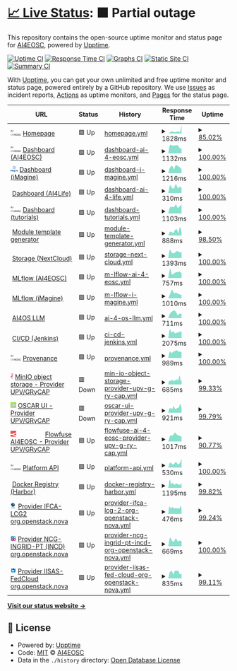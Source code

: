 # [📈 Live Status](https://AI4EOSC.github.io/status): <!--live status--> **🟧 Partial outage**

This repository contains the open-source uptime monitor and status page for [AI4EOSC](http://ai4eosc.eu), powered by [Upptime](https://github.com/upptime/upptime).

[![Uptime CI](https://github.com/AI4EOSC/status/workflows/Uptime%20CI/badge.svg)](https://github.com/AI4EOSC/status/actions?query=workflow%3A%22Uptime+CI%22)
[![Response Time CI](https://github.com/AI4EOSC/status/workflows/Response%20Time%20CI/badge.svg)](https://github.com/AI4EOSC/status/actions?query=workflow%3A%22Response+Time+CI%22)
[![Graphs CI](https://github.com/AI4EOSC/status/workflows/Graphs%20CI/badge.svg)](https://github.com/AI4EOSC/status/actions?query=workflow%3A%22Graphs+CI%22)
[![Static Site CI](https://github.com/AI4EOSC/status/workflows/Static%20Site%20CI/badge.svg)](https://github.com/AI4EOSC/status/actions?query=workflow%3A%22Static+Site+CI%22)
[![Summary CI](https://github.com/AI4EOSC/status/workflows/Summary%20CI/badge.svg)](https://github.com/AI4EOSC/status/actions?query=workflow%3A%22Summary+CI%22)

With [Upptime](https://upptime.js.org), you can get your own unlimited and free uptime monitor and status page, powered entirely by a GitHub repository. We use [Issues](https://github.com/AI4EOSC/status/issues) as incident reports, [Actions](https://github.com/AI4EOSC/status/actions) as uptime monitors, and [Pages](https://AI4EOSC.github.io/status) for the status page.

<!--start: status pages-->
<!-- This summary is generated by Upptime (https://github.com/upptime/upptime) -->
<!-- Do not edit this manually, your changes will be overwritten -->
<!-- prettier-ignore -->
| URL | Status | History | Response Time | Uptime |
| --- | ------ | ------- | ------------- | ------ |
| <img alt="" src="https://raw.githubusercontent.com/ai4eosc/status/master/static/logo.png" height="13"> [Homepage](https://ai4eosc.eu) | 🟩 Up | [homepage.yml](https://github.com/AI4EOSC/status/commits/HEAD/history/homepage.yml) | <details><summary><img alt="Response time graph" src="./graphs/homepage/response-time-week.png" height="20"> 1828ms</summary><br><a href="https://status.ai4eosc.eu/history/homepage"><img alt="Response time 1207" src="https://img.shields.io/endpoint?url=https%3A%2F%2Fraw.githubusercontent.com%2FAI4EOSC%2Fstatus%2FHEAD%2Fapi%2Fhomepage%2Fresponse-time.json"></a><br><a href="https://status.ai4eosc.eu/history/homepage"><img alt="24-hour response time 6682" src="https://img.shields.io/endpoint?url=https%3A%2F%2Fraw.githubusercontent.com%2FAI4EOSC%2Fstatus%2FHEAD%2Fapi%2Fhomepage%2Fresponse-time-day.json"></a><br><a href="https://status.ai4eosc.eu/history/homepage"><img alt="7-day response time 1828" src="https://img.shields.io/endpoint?url=https%3A%2F%2Fraw.githubusercontent.com%2FAI4EOSC%2Fstatus%2FHEAD%2Fapi%2Fhomepage%2Fresponse-time-week.json"></a><br><a href="https://status.ai4eosc.eu/history/homepage"><img alt="30-day response time 1323" src="https://img.shields.io/endpoint?url=https%3A%2F%2Fraw.githubusercontent.com%2FAI4EOSC%2Fstatus%2FHEAD%2Fapi%2Fhomepage%2Fresponse-time-month.json"></a><br><a href="https://status.ai4eosc.eu/history/homepage"><img alt="1-year response time 1207" src="https://img.shields.io/endpoint?url=https%3A%2F%2Fraw.githubusercontent.com%2FAI4EOSC%2Fstatus%2FHEAD%2Fapi%2Fhomepage%2Fresponse-time-year.json"></a></details> | <details><summary><a href="https://status.ai4eosc.eu/history/homepage">85.02%</a></summary><a href="https://status.ai4eosc.eu/history/homepage"><img alt="All-time uptime 96.36%" src="https://img.shields.io/endpoint?url=https%3A%2F%2Fraw.githubusercontent.com%2FAI4EOSC%2Fstatus%2FHEAD%2Fapi%2Fhomepage%2Fuptime.json"></a><br><a href="https://status.ai4eosc.eu/history/homepage"><img alt="24-hour uptime 100.00%" src="https://img.shields.io/endpoint?url=https%3A%2F%2Fraw.githubusercontent.com%2FAI4EOSC%2Fstatus%2FHEAD%2Fapi%2Fhomepage%2Fuptime-day.json"></a><br><a href="https://status.ai4eosc.eu/history/homepage"><img alt="7-day uptime 85.02%" src="https://img.shields.io/endpoint?url=https%3A%2F%2Fraw.githubusercontent.com%2FAI4EOSC%2Fstatus%2FHEAD%2Fapi%2Fhomepage%2Fuptime-week.json"></a><br><a href="https://status.ai4eosc.eu/history/homepage"><img alt="30-day uptime 89.59%" src="https://img.shields.io/endpoint?url=https%3A%2F%2Fraw.githubusercontent.com%2FAI4EOSC%2Fstatus%2FHEAD%2Fapi%2Fhomepage%2Fuptime-month.json"></a><br><a href="https://status.ai4eosc.eu/history/homepage"><img alt="1-year uptime 96.36%" src="https://img.shields.io/endpoint?url=https%3A%2F%2Fraw.githubusercontent.com%2FAI4EOSC%2Fstatus%2FHEAD%2Fapi%2Fhomepage%2Fuptime-year.json"></a></details>
| <img alt="" src="https://raw.githubusercontent.com/ai4eosc/status/master/static/logo.png" height="13"> [Dashboard (AI4EOSC)](https://dashboard.cloud.ai4eosc.eu) | 🟩 Up | [dashboard-ai-4-eosc.yml](https://github.com/AI4EOSC/status/commits/HEAD/history/dashboard-ai-4-eosc.yml) | <details><summary><img alt="Response time graph" src="./graphs/dashboard-ai-4-eosc/response-time-week.png" height="20"> 1132ms</summary><br><a href="https://status.ai4eosc.eu/history/dashboard-ai-4-eosc"><img alt="Response time 1043" src="https://img.shields.io/endpoint?url=https%3A%2F%2Fraw.githubusercontent.com%2FAI4EOSC%2Fstatus%2FHEAD%2Fapi%2Fdashboard-ai-4-eosc%2Fresponse-time.json"></a><br><a href="https://status.ai4eosc.eu/history/dashboard-ai-4-eosc"><img alt="24-hour response time 787" src="https://img.shields.io/endpoint?url=https%3A%2F%2Fraw.githubusercontent.com%2FAI4EOSC%2Fstatus%2FHEAD%2Fapi%2Fdashboard-ai-4-eosc%2Fresponse-time-day.json"></a><br><a href="https://status.ai4eosc.eu/history/dashboard-ai-4-eosc"><img alt="7-day response time 1132" src="https://img.shields.io/endpoint?url=https%3A%2F%2Fraw.githubusercontent.com%2FAI4EOSC%2Fstatus%2FHEAD%2Fapi%2Fdashboard-ai-4-eosc%2Fresponse-time-week.json"></a><br><a href="https://status.ai4eosc.eu/history/dashboard-ai-4-eosc"><img alt="30-day response time 1190" src="https://img.shields.io/endpoint?url=https%3A%2F%2Fraw.githubusercontent.com%2FAI4EOSC%2Fstatus%2FHEAD%2Fapi%2Fdashboard-ai-4-eosc%2Fresponse-time-month.json"></a><br><a href="https://status.ai4eosc.eu/history/dashboard-ai-4-eosc"><img alt="1-year response time 1043" src="https://img.shields.io/endpoint?url=https%3A%2F%2Fraw.githubusercontent.com%2FAI4EOSC%2Fstatus%2FHEAD%2Fapi%2Fdashboard-ai-4-eosc%2Fresponse-time-year.json"></a></details> | <details><summary><a href="https://status.ai4eosc.eu/history/dashboard-ai-4-eosc">100.00%</a></summary><a href="https://status.ai4eosc.eu/history/dashboard-ai-4-eosc"><img alt="All-time uptime 97.02%" src="https://img.shields.io/endpoint?url=https%3A%2F%2Fraw.githubusercontent.com%2FAI4EOSC%2Fstatus%2FHEAD%2Fapi%2Fdashboard-ai-4-eosc%2Fuptime.json"></a><br><a href="https://status.ai4eosc.eu/history/dashboard-ai-4-eosc"><img alt="24-hour uptime 100.00%" src="https://img.shields.io/endpoint?url=https%3A%2F%2Fraw.githubusercontent.com%2FAI4EOSC%2Fstatus%2FHEAD%2Fapi%2Fdashboard-ai-4-eosc%2Fuptime-day.json"></a><br><a href="https://status.ai4eosc.eu/history/dashboard-ai-4-eosc"><img alt="7-day uptime 100.00%" src="https://img.shields.io/endpoint?url=https%3A%2F%2Fraw.githubusercontent.com%2FAI4EOSC%2Fstatus%2FHEAD%2Fapi%2Fdashboard-ai-4-eosc%2Fuptime-week.json"></a><br><a href="https://status.ai4eosc.eu/history/dashboard-ai-4-eosc"><img alt="30-day uptime 99.15%" src="https://img.shields.io/endpoint?url=https%3A%2F%2Fraw.githubusercontent.com%2FAI4EOSC%2Fstatus%2FHEAD%2Fapi%2Fdashboard-ai-4-eosc%2Fuptime-month.json"></a><br><a href="https://status.ai4eosc.eu/history/dashboard-ai-4-eosc"><img alt="1-year uptime 97.02%" src="https://img.shields.io/endpoint?url=https%3A%2F%2Fraw.githubusercontent.com%2FAI4EOSC%2Fstatus%2FHEAD%2Fapi%2Fdashboard-ai-4-eosc%2Fuptime-year.json"></a></details>
| <img alt="" src="https://raw.githubusercontent.com/ai4eosc/status/master/static/logo-imagine.png" height="13"> [Dashboard (iMagine)](https://dashboard.cloud.imagine-ai.eu) | 🟩 Up | [dashboard-i-magine.yml](https://github.com/AI4EOSC/status/commits/HEAD/history/dashboard-i-magine.yml) | <details><summary><img alt="Response time graph" src="./graphs/dashboard-i-magine/response-time-week.png" height="20"> 1216ms</summary><br><a href="https://status.ai4eosc.eu/history/dashboard-i-magine"><img alt="Response time 1197" src="https://img.shields.io/endpoint?url=https%3A%2F%2Fraw.githubusercontent.com%2FAI4EOSC%2Fstatus%2FHEAD%2Fapi%2Fdashboard-i-magine%2Fresponse-time.json"></a><br><a href="https://status.ai4eosc.eu/history/dashboard-i-magine"><img alt="24-hour response time 756" src="https://img.shields.io/endpoint?url=https%3A%2F%2Fraw.githubusercontent.com%2FAI4EOSC%2Fstatus%2FHEAD%2Fapi%2Fdashboard-i-magine%2Fresponse-time-day.json"></a><br><a href="https://status.ai4eosc.eu/history/dashboard-i-magine"><img alt="7-day response time 1216" src="https://img.shields.io/endpoint?url=https%3A%2F%2Fraw.githubusercontent.com%2FAI4EOSC%2Fstatus%2FHEAD%2Fapi%2Fdashboard-i-magine%2Fresponse-time-week.json"></a><br><a href="https://status.ai4eosc.eu/history/dashboard-i-magine"><img alt="30-day response time 1373" src="https://img.shields.io/endpoint?url=https%3A%2F%2Fraw.githubusercontent.com%2FAI4EOSC%2Fstatus%2FHEAD%2Fapi%2Fdashboard-i-magine%2Fresponse-time-month.json"></a><br><a href="https://status.ai4eosc.eu/history/dashboard-i-magine"><img alt="1-year response time 1197" src="https://img.shields.io/endpoint?url=https%3A%2F%2Fraw.githubusercontent.com%2FAI4EOSC%2Fstatus%2FHEAD%2Fapi%2Fdashboard-i-magine%2Fresponse-time-year.json"></a></details> | <details><summary><a href="https://status.ai4eosc.eu/history/dashboard-i-magine">100.00%</a></summary><a href="https://status.ai4eosc.eu/history/dashboard-i-magine"><img alt="All-time uptime 97.06%" src="https://img.shields.io/endpoint?url=https%3A%2F%2Fraw.githubusercontent.com%2FAI4EOSC%2Fstatus%2FHEAD%2Fapi%2Fdashboard-i-magine%2Fuptime.json"></a><br><a href="https://status.ai4eosc.eu/history/dashboard-i-magine"><img alt="24-hour uptime 100.00%" src="https://img.shields.io/endpoint?url=https%3A%2F%2Fraw.githubusercontent.com%2FAI4EOSC%2Fstatus%2FHEAD%2Fapi%2Fdashboard-i-magine%2Fuptime-day.json"></a><br><a href="https://status.ai4eosc.eu/history/dashboard-i-magine"><img alt="7-day uptime 100.00%" src="https://img.shields.io/endpoint?url=https%3A%2F%2Fraw.githubusercontent.com%2FAI4EOSC%2Fstatus%2FHEAD%2Fapi%2Fdashboard-i-magine%2Fuptime-week.json"></a><br><a href="https://status.ai4eosc.eu/history/dashboard-i-magine"><img alt="30-day uptime 99.15%" src="https://img.shields.io/endpoint?url=https%3A%2F%2Fraw.githubusercontent.com%2FAI4EOSC%2Fstatus%2FHEAD%2Fapi%2Fdashboard-i-magine%2Fuptime-month.json"></a><br><a href="https://status.ai4eosc.eu/history/dashboard-i-magine"><img alt="1-year uptime 97.06%" src="https://img.shields.io/endpoint?url=https%3A%2F%2Fraw.githubusercontent.com%2FAI4EOSC%2Fstatus%2FHEAD%2Fapi%2Fdashboard-i-magine%2Fuptime-year.json"></a></details>
| <img alt="" src="https://ai4life.eurobioimaging.eu/wp-content/uploads/2022/09/AI4Life-logo_giraffe-nodes-1536x710.png" height="13"> [Dashboard (AI4Life)](https://dashboard.cloud.ai4eosc.eu) | 🟩 Up | [dashboard-ai-4-life.yml](https://github.com/AI4EOSC/status/commits/HEAD/history/dashboard-ai-4-life.yml) | <details><summary><img alt="Response time graph" src="./graphs/dashboard-ai-4-life/response-time-week.png" height="20"> 310ms</summary><br><a href="https://status.ai4eosc.eu/history/dashboard-ai-4-life"><img alt="Response time 337" src="https://img.shields.io/endpoint?url=https%3A%2F%2Fraw.githubusercontent.com%2FAI4EOSC%2Fstatus%2FHEAD%2Fapi%2Fdashboard-ai-4-life%2Fresponse-time.json"></a><br><a href="https://status.ai4eosc.eu/history/dashboard-ai-4-life"><img alt="24-hour response time 265" src="https://img.shields.io/endpoint?url=https%3A%2F%2Fraw.githubusercontent.com%2FAI4EOSC%2Fstatus%2FHEAD%2Fapi%2Fdashboard-ai-4-life%2Fresponse-time-day.json"></a><br><a href="https://status.ai4eosc.eu/history/dashboard-ai-4-life"><img alt="7-day response time 310" src="https://img.shields.io/endpoint?url=https%3A%2F%2Fraw.githubusercontent.com%2FAI4EOSC%2Fstatus%2FHEAD%2Fapi%2Fdashboard-ai-4-life%2Fresponse-time-week.json"></a><br><a href="https://status.ai4eosc.eu/history/dashboard-ai-4-life"><img alt="30-day response time 338" src="https://img.shields.io/endpoint?url=https%3A%2F%2Fraw.githubusercontent.com%2FAI4EOSC%2Fstatus%2FHEAD%2Fapi%2Fdashboard-ai-4-life%2Fresponse-time-month.json"></a><br><a href="https://status.ai4eosc.eu/history/dashboard-ai-4-life"><img alt="1-year response time 337" src="https://img.shields.io/endpoint?url=https%3A%2F%2Fraw.githubusercontent.com%2FAI4EOSC%2Fstatus%2FHEAD%2Fapi%2Fdashboard-ai-4-life%2Fresponse-time-year.json"></a></details> | <details><summary><a href="https://status.ai4eosc.eu/history/dashboard-ai-4-life">100.00%</a></summary><a href="https://status.ai4eosc.eu/history/dashboard-ai-4-life"><img alt="All-time uptime 97.05%" src="https://img.shields.io/endpoint?url=https%3A%2F%2Fraw.githubusercontent.com%2FAI4EOSC%2Fstatus%2FHEAD%2Fapi%2Fdashboard-ai-4-life%2Fuptime.json"></a><br><a href="https://status.ai4eosc.eu/history/dashboard-ai-4-life"><img alt="24-hour uptime 100.00%" src="https://img.shields.io/endpoint?url=https%3A%2F%2Fraw.githubusercontent.com%2FAI4EOSC%2Fstatus%2FHEAD%2Fapi%2Fdashboard-ai-4-life%2Fuptime-day.json"></a><br><a href="https://status.ai4eosc.eu/history/dashboard-ai-4-life"><img alt="7-day uptime 100.00%" src="https://img.shields.io/endpoint?url=https%3A%2F%2Fraw.githubusercontent.com%2FAI4EOSC%2Fstatus%2FHEAD%2Fapi%2Fdashboard-ai-4-life%2Fuptime-week.json"></a><br><a href="https://status.ai4eosc.eu/history/dashboard-ai-4-life"><img alt="30-day uptime 99.15%" src="https://img.shields.io/endpoint?url=https%3A%2F%2Fraw.githubusercontent.com%2FAI4EOSC%2Fstatus%2FHEAD%2Fapi%2Fdashboard-ai-4-life%2Fuptime-month.json"></a><br><a href="https://status.ai4eosc.eu/history/dashboard-ai-4-life"><img alt="1-year uptime 97.05%" src="https://img.shields.io/endpoint?url=https%3A%2F%2Fraw.githubusercontent.com%2FAI4EOSC%2Fstatus%2FHEAD%2Fapi%2Fdashboard-ai-4-life%2Fuptime-year.json"></a></details>
| <img alt="" src="https://raw.githubusercontent.com/ai4eosc/status/master/static/logo.png" height="13"> [Dashboard (tutorials)](https://tutorials.cloud.ai4eosc.eu) | 🟩 Up | [dashboard-tutorials.yml](https://github.com/AI4EOSC/status/commits/HEAD/history/dashboard-tutorials.yml) | <details><summary><img alt="Response time graph" src="./graphs/dashboard-tutorials/response-time-week.png" height="20"> 1103ms</summary><br><a href="https://status.ai4eosc.eu/history/dashboard-tutorials"><img alt="Response time 1058" src="https://img.shields.io/endpoint?url=https%3A%2F%2Fraw.githubusercontent.com%2FAI4EOSC%2Fstatus%2FHEAD%2Fapi%2Fdashboard-tutorials%2Fresponse-time.json"></a><br><a href="https://status.ai4eosc.eu/history/dashboard-tutorials"><img alt="24-hour response time 1356" src="https://img.shields.io/endpoint?url=https%3A%2F%2Fraw.githubusercontent.com%2FAI4EOSC%2Fstatus%2FHEAD%2Fapi%2Fdashboard-tutorials%2Fresponse-time-day.json"></a><br><a href="https://status.ai4eosc.eu/history/dashboard-tutorials"><img alt="7-day response time 1103" src="https://img.shields.io/endpoint?url=https%3A%2F%2Fraw.githubusercontent.com%2FAI4EOSC%2Fstatus%2FHEAD%2Fapi%2Fdashboard-tutorials%2Fresponse-time-week.json"></a><br><a href="https://status.ai4eosc.eu/history/dashboard-tutorials"><img alt="30-day response time 1192" src="https://img.shields.io/endpoint?url=https%3A%2F%2Fraw.githubusercontent.com%2FAI4EOSC%2Fstatus%2FHEAD%2Fapi%2Fdashboard-tutorials%2Fresponse-time-month.json"></a><br><a href="https://status.ai4eosc.eu/history/dashboard-tutorials"><img alt="1-year response time 1058" src="https://img.shields.io/endpoint?url=https%3A%2F%2Fraw.githubusercontent.com%2FAI4EOSC%2Fstatus%2FHEAD%2Fapi%2Fdashboard-tutorials%2Fresponse-time-year.json"></a></details> | <details><summary><a href="https://status.ai4eosc.eu/history/dashboard-tutorials">100.00%</a></summary><a href="https://status.ai4eosc.eu/history/dashboard-tutorials"><img alt="All-time uptime 97.05%" src="https://img.shields.io/endpoint?url=https%3A%2F%2Fraw.githubusercontent.com%2FAI4EOSC%2Fstatus%2FHEAD%2Fapi%2Fdashboard-tutorials%2Fuptime.json"></a><br><a href="https://status.ai4eosc.eu/history/dashboard-tutorials"><img alt="24-hour uptime 100.00%" src="https://img.shields.io/endpoint?url=https%3A%2F%2Fraw.githubusercontent.com%2FAI4EOSC%2Fstatus%2FHEAD%2Fapi%2Fdashboard-tutorials%2Fuptime-day.json"></a><br><a href="https://status.ai4eosc.eu/history/dashboard-tutorials"><img alt="7-day uptime 100.00%" src="https://img.shields.io/endpoint?url=https%3A%2F%2Fraw.githubusercontent.com%2FAI4EOSC%2Fstatus%2FHEAD%2Fapi%2Fdashboard-tutorials%2Fuptime-week.json"></a><br><a href="https://status.ai4eosc.eu/history/dashboard-tutorials"><img alt="30-day uptime 99.15%" src="https://img.shields.io/endpoint?url=https%3A%2F%2Fraw.githubusercontent.com%2FAI4EOSC%2Fstatus%2FHEAD%2Fapi%2Fdashboard-tutorials%2Fuptime-month.json"></a><br><a href="https://status.ai4eosc.eu/history/dashboard-tutorials"><img alt="1-year uptime 97.05%" src="https://img.shields.io/endpoint?url=https%3A%2F%2Fraw.githubusercontent.com%2FAI4EOSC%2Fstatus%2FHEAD%2Fapi%2Fdashboard-tutorials%2Fuptime-year.json"></a></details>
| <img alt="" src="https://avatars.githubusercontent.com/u/12502901?v=4" height="13"> [Module template generator](https://templates.cloud.ai4eosc.eu/) | 🟩 Up | [module-template-generator.yml](https://github.com/AI4EOSC/status/commits/HEAD/history/module-template-generator.yml) | <details><summary><img alt="Response time graph" src="./graphs/module-template-generator/response-time-week.png" height="20"> 888ms</summary><br><a href="https://status.ai4eosc.eu/history/module-template-generator"><img alt="Response time 905" src="https://img.shields.io/endpoint?url=https%3A%2F%2Fraw.githubusercontent.com%2FAI4EOSC%2Fstatus%2FHEAD%2Fapi%2Fmodule-template-generator%2Fresponse-time.json"></a><br><a href="https://status.ai4eosc.eu/history/module-template-generator"><img alt="24-hour response time 1147" src="https://img.shields.io/endpoint?url=https%3A%2F%2Fraw.githubusercontent.com%2FAI4EOSC%2Fstatus%2FHEAD%2Fapi%2Fmodule-template-generator%2Fresponse-time-day.json"></a><br><a href="https://status.ai4eosc.eu/history/module-template-generator"><img alt="7-day response time 888" src="https://img.shields.io/endpoint?url=https%3A%2F%2Fraw.githubusercontent.com%2FAI4EOSC%2Fstatus%2FHEAD%2Fapi%2Fmodule-template-generator%2Fresponse-time-week.json"></a><br><a href="https://status.ai4eosc.eu/history/module-template-generator"><img alt="30-day response time 980" src="https://img.shields.io/endpoint?url=https%3A%2F%2Fraw.githubusercontent.com%2FAI4EOSC%2Fstatus%2FHEAD%2Fapi%2Fmodule-template-generator%2Fresponse-time-month.json"></a><br><a href="https://status.ai4eosc.eu/history/module-template-generator"><img alt="1-year response time 905" src="https://img.shields.io/endpoint?url=https%3A%2F%2Fraw.githubusercontent.com%2FAI4EOSC%2Fstatus%2FHEAD%2Fapi%2Fmodule-template-generator%2Fresponse-time-year.json"></a></details> | <details><summary><a href="https://status.ai4eosc.eu/history/module-template-generator">98.50%</a></summary><a href="https://status.ai4eosc.eu/history/module-template-generator"><img alt="All-time uptime 99.46%" src="https://img.shields.io/endpoint?url=https%3A%2F%2Fraw.githubusercontent.com%2FAI4EOSC%2Fstatus%2FHEAD%2Fapi%2Fmodule-template-generator%2Fuptime.json"></a><br><a href="https://status.ai4eosc.eu/history/module-template-generator"><img alt="24-hour uptime 89.50%" src="https://img.shields.io/endpoint?url=https%3A%2F%2Fraw.githubusercontent.com%2FAI4EOSC%2Fstatus%2FHEAD%2Fapi%2Fmodule-template-generator%2Fuptime-day.json"></a><br><a href="https://status.ai4eosc.eu/history/module-template-generator"><img alt="7-day uptime 98.50%" src="https://img.shields.io/endpoint?url=https%3A%2F%2Fraw.githubusercontent.com%2FAI4EOSC%2Fstatus%2FHEAD%2Fapi%2Fmodule-template-generator%2Fuptime-week.json"></a><br><a href="https://status.ai4eosc.eu/history/module-template-generator"><img alt="30-day uptime 99.65%" src="https://img.shields.io/endpoint?url=https%3A%2F%2Fraw.githubusercontent.com%2FAI4EOSC%2Fstatus%2FHEAD%2Fapi%2Fmodule-template-generator%2Fuptime-month.json"></a><br><a href="https://status.ai4eosc.eu/history/module-template-generator"><img alt="1-year uptime 99.46%" src="https://img.shields.io/endpoint?url=https%3A%2F%2Fraw.githubusercontent.com%2FAI4EOSC%2Fstatus%2FHEAD%2Fapi%2Fmodule-template-generator%2Fuptime-year.json"></a></details>
| <img alt="" src="https://avatars.githubusercontent.com/u/19211038?s=280&v=4" height="13"> [Storage (NextCloud)](https://share.services.ai4os.eu) | 🟩 Up | [storage-next-cloud.yml](https://github.com/AI4EOSC/status/commits/HEAD/history/storage-next-cloud.yml) | <details><summary><img alt="Response time graph" src="./graphs/storage-next-cloud/response-time-week.png" height="20"> 1393ms</summary><br><a href="https://status.ai4eosc.eu/history/storage-next-cloud"><img alt="Response time 1230" src="https://img.shields.io/endpoint?url=https%3A%2F%2Fraw.githubusercontent.com%2FAI4EOSC%2Fstatus%2FHEAD%2Fapi%2Fstorage-next-cloud%2Fresponse-time.json"></a><br><a href="https://status.ai4eosc.eu/history/storage-next-cloud"><img alt="24-hour response time 1464" src="https://img.shields.io/endpoint?url=https%3A%2F%2Fraw.githubusercontent.com%2FAI4EOSC%2Fstatus%2FHEAD%2Fapi%2Fstorage-next-cloud%2Fresponse-time-day.json"></a><br><a href="https://status.ai4eosc.eu/history/storage-next-cloud"><img alt="7-day response time 1393" src="https://img.shields.io/endpoint?url=https%3A%2F%2Fraw.githubusercontent.com%2FAI4EOSC%2Fstatus%2FHEAD%2Fapi%2Fstorage-next-cloud%2Fresponse-time-week.json"></a><br><a href="https://status.ai4eosc.eu/history/storage-next-cloud"><img alt="30-day response time 1412" src="https://img.shields.io/endpoint?url=https%3A%2F%2Fraw.githubusercontent.com%2FAI4EOSC%2Fstatus%2FHEAD%2Fapi%2Fstorage-next-cloud%2Fresponse-time-month.json"></a><br><a href="https://status.ai4eosc.eu/history/storage-next-cloud"><img alt="1-year response time 1230" src="https://img.shields.io/endpoint?url=https%3A%2F%2Fraw.githubusercontent.com%2FAI4EOSC%2Fstatus%2FHEAD%2Fapi%2Fstorage-next-cloud%2Fresponse-time-year.json"></a></details> | <details><summary><a href="https://status.ai4eosc.eu/history/storage-next-cloud">100.00%</a></summary><a href="https://status.ai4eosc.eu/history/storage-next-cloud"><img alt="All-time uptime 99.52%" src="https://img.shields.io/endpoint?url=https%3A%2F%2Fraw.githubusercontent.com%2FAI4EOSC%2Fstatus%2FHEAD%2Fapi%2Fstorage-next-cloud%2Fuptime.json"></a><br><a href="https://status.ai4eosc.eu/history/storage-next-cloud"><img alt="24-hour uptime 100.00%" src="https://img.shields.io/endpoint?url=https%3A%2F%2Fraw.githubusercontent.com%2FAI4EOSC%2Fstatus%2FHEAD%2Fapi%2Fstorage-next-cloud%2Fuptime-day.json"></a><br><a href="https://status.ai4eosc.eu/history/storage-next-cloud"><img alt="7-day uptime 100.00%" src="https://img.shields.io/endpoint?url=https%3A%2F%2Fraw.githubusercontent.com%2FAI4EOSC%2Fstatus%2FHEAD%2Fapi%2Fstorage-next-cloud%2Fuptime-week.json"></a><br><a href="https://status.ai4eosc.eu/history/storage-next-cloud"><img alt="30-day uptime 99.22%" src="https://img.shields.io/endpoint?url=https%3A%2F%2Fraw.githubusercontent.com%2FAI4EOSC%2Fstatus%2FHEAD%2Fapi%2Fstorage-next-cloud%2Fuptime-month.json"></a><br><a href="https://status.ai4eosc.eu/history/storage-next-cloud"><img alt="1-year uptime 99.52%" src="https://img.shields.io/endpoint?url=https%3A%2F%2Fraw.githubusercontent.com%2FAI4EOSC%2Fstatus%2FHEAD%2Fapi%2Fstorage-next-cloud%2Fuptime-year.json"></a></details>
| <img alt="" src="https://avatars.githubusercontent.com/u/39938107?v=4" height="13"> [MLflow (AI4EOSC)](https://mlflow.cloud.ai4eosc.eu/) | 🟩 Up | [m-lflow-ai-4-eosc.yml](https://github.com/AI4EOSC/status/commits/HEAD/history/m-lflow-ai-4-eosc.yml) | <details><summary><img alt="Response time graph" src="./graphs/m-lflow-ai-4-eosc/response-time-week.png" height="20"> 757ms</summary><br><a href="https://status.ai4eosc.eu/history/m-lflow-ai-4-eosc"><img alt="Response time 845" src="https://img.shields.io/endpoint?url=https%3A%2F%2Fraw.githubusercontent.com%2FAI4EOSC%2Fstatus%2FHEAD%2Fapi%2Fm-lflow-ai-4-eosc%2Fresponse-time.json"></a><br><a href="https://status.ai4eosc.eu/history/m-lflow-ai-4-eosc"><img alt="24-hour response time 646" src="https://img.shields.io/endpoint?url=https%3A%2F%2Fraw.githubusercontent.com%2FAI4EOSC%2Fstatus%2FHEAD%2Fapi%2Fm-lflow-ai-4-eosc%2Fresponse-time-day.json"></a><br><a href="https://status.ai4eosc.eu/history/m-lflow-ai-4-eosc"><img alt="7-day response time 757" src="https://img.shields.io/endpoint?url=https%3A%2F%2Fraw.githubusercontent.com%2FAI4EOSC%2Fstatus%2FHEAD%2Fapi%2Fm-lflow-ai-4-eosc%2Fresponse-time-week.json"></a><br><a href="https://status.ai4eosc.eu/history/m-lflow-ai-4-eosc"><img alt="30-day response time 888" src="https://img.shields.io/endpoint?url=https%3A%2F%2Fraw.githubusercontent.com%2FAI4EOSC%2Fstatus%2FHEAD%2Fapi%2Fm-lflow-ai-4-eosc%2Fresponse-time-month.json"></a><br><a href="https://status.ai4eosc.eu/history/m-lflow-ai-4-eosc"><img alt="1-year response time 845" src="https://img.shields.io/endpoint?url=https%3A%2F%2Fraw.githubusercontent.com%2FAI4EOSC%2Fstatus%2FHEAD%2Fapi%2Fm-lflow-ai-4-eosc%2Fresponse-time-year.json"></a></details> | <details><summary><a href="https://status.ai4eosc.eu/history/m-lflow-ai-4-eosc">100.00%</a></summary><a href="https://status.ai4eosc.eu/history/m-lflow-ai-4-eosc"><img alt="All-time uptime 99.96%" src="https://img.shields.io/endpoint?url=https%3A%2F%2Fraw.githubusercontent.com%2FAI4EOSC%2Fstatus%2FHEAD%2Fapi%2Fm-lflow-ai-4-eosc%2Fuptime.json"></a><br><a href="https://status.ai4eosc.eu/history/m-lflow-ai-4-eosc"><img alt="24-hour uptime 100.00%" src="https://img.shields.io/endpoint?url=https%3A%2F%2Fraw.githubusercontent.com%2FAI4EOSC%2Fstatus%2FHEAD%2Fapi%2Fm-lflow-ai-4-eosc%2Fuptime-day.json"></a><br><a href="https://status.ai4eosc.eu/history/m-lflow-ai-4-eosc"><img alt="7-day uptime 100.00%" src="https://img.shields.io/endpoint?url=https%3A%2F%2Fraw.githubusercontent.com%2FAI4EOSC%2Fstatus%2FHEAD%2Fapi%2Fm-lflow-ai-4-eosc%2Fuptime-week.json"></a><br><a href="https://status.ai4eosc.eu/history/m-lflow-ai-4-eosc"><img alt="30-day uptime 100.00%" src="https://img.shields.io/endpoint?url=https%3A%2F%2Fraw.githubusercontent.com%2FAI4EOSC%2Fstatus%2FHEAD%2Fapi%2Fm-lflow-ai-4-eosc%2Fuptime-month.json"></a><br><a href="https://status.ai4eosc.eu/history/m-lflow-ai-4-eosc"><img alt="1-year uptime 99.96%" src="https://img.shields.io/endpoint?url=https%3A%2F%2Fraw.githubusercontent.com%2FAI4EOSC%2Fstatus%2FHEAD%2Fapi%2Fm-lflow-ai-4-eosc%2Fuptime-year.json"></a></details>
| <img alt="" src="https://avatars.githubusercontent.com/u/39938107?v=4" height="13"> [MLflow (iMagine)](https://mlflow.cloud.imagine-ai.eu/) | 🟩 Up | [m-lflow-i-magine.yml](https://github.com/AI4EOSC/status/commits/HEAD/history/m-lflow-i-magine.yml) | <details><summary><img alt="Response time graph" src="./graphs/m-lflow-i-magine/response-time-week.png" height="20"> 1010ms</summary><br><a href="https://status.ai4eosc.eu/history/m-lflow-i-magine"><img alt="Response time 935" src="https://img.shields.io/endpoint?url=https%3A%2F%2Fraw.githubusercontent.com%2FAI4EOSC%2Fstatus%2FHEAD%2Fapi%2Fm-lflow-i-magine%2Fresponse-time.json"></a><br><a href="https://status.ai4eosc.eu/history/m-lflow-i-magine"><img alt="24-hour response time 652" src="https://img.shields.io/endpoint?url=https%3A%2F%2Fraw.githubusercontent.com%2FAI4EOSC%2Fstatus%2FHEAD%2Fapi%2Fm-lflow-i-magine%2Fresponse-time-day.json"></a><br><a href="https://status.ai4eosc.eu/history/m-lflow-i-magine"><img alt="7-day response time 1010" src="https://img.shields.io/endpoint?url=https%3A%2F%2Fraw.githubusercontent.com%2FAI4EOSC%2Fstatus%2FHEAD%2Fapi%2Fm-lflow-i-magine%2Fresponse-time-week.json"></a><br><a href="https://status.ai4eosc.eu/history/m-lflow-i-magine"><img alt="30-day response time 1061" src="https://img.shields.io/endpoint?url=https%3A%2F%2Fraw.githubusercontent.com%2FAI4EOSC%2Fstatus%2FHEAD%2Fapi%2Fm-lflow-i-magine%2Fresponse-time-month.json"></a><br><a href="https://status.ai4eosc.eu/history/m-lflow-i-magine"><img alt="1-year response time 935" src="https://img.shields.io/endpoint?url=https%3A%2F%2Fraw.githubusercontent.com%2FAI4EOSC%2Fstatus%2FHEAD%2Fapi%2Fm-lflow-i-magine%2Fresponse-time-year.json"></a></details> | <details><summary><a href="https://status.ai4eosc.eu/history/m-lflow-i-magine">100.00%</a></summary><a href="https://status.ai4eosc.eu/history/m-lflow-i-magine"><img alt="All-time uptime 100.00%" src="https://img.shields.io/endpoint?url=https%3A%2F%2Fraw.githubusercontent.com%2FAI4EOSC%2Fstatus%2FHEAD%2Fapi%2Fm-lflow-i-magine%2Fuptime.json"></a><br><a href="https://status.ai4eosc.eu/history/m-lflow-i-magine"><img alt="24-hour uptime 100.00%" src="https://img.shields.io/endpoint?url=https%3A%2F%2Fraw.githubusercontent.com%2FAI4EOSC%2Fstatus%2FHEAD%2Fapi%2Fm-lflow-i-magine%2Fuptime-day.json"></a><br><a href="https://status.ai4eosc.eu/history/m-lflow-i-magine"><img alt="7-day uptime 100.00%" src="https://img.shields.io/endpoint?url=https%3A%2F%2Fraw.githubusercontent.com%2FAI4EOSC%2Fstatus%2FHEAD%2Fapi%2Fm-lflow-i-magine%2Fuptime-week.json"></a><br><a href="https://status.ai4eosc.eu/history/m-lflow-i-magine"><img alt="30-day uptime 100.00%" src="https://img.shields.io/endpoint?url=https%3A%2F%2Fraw.githubusercontent.com%2FAI4EOSC%2Fstatus%2FHEAD%2Fapi%2Fm-lflow-i-magine%2Fuptime-month.json"></a><br><a href="https://status.ai4eosc.eu/history/m-lflow-i-magine"><img alt="1-year uptime 100.00%" src="https://img.shields.io/endpoint?url=https%3A%2F%2Fraw.githubusercontent.com%2FAI4EOSC%2Fstatus%2FHEAD%2Fapi%2Fm-lflow-i-magine%2Fuptime-year.json"></a></details>
| <img alt="" src="https://avatars.githubusercontent.com/u/158137808?s=200&v=4" height="13"> [AI4OS LLM](https://llm.dev.ai4eosc.eu/) | 🟩 Up | [ai-4-os-llm.yml](https://github.com/AI4EOSC/status/commits/HEAD/history/ai-4-os-llm.yml) | <details><summary><img alt="Response time graph" src="./graphs/ai-4-os-llm/response-time-week.png" height="20"> 711ms</summary><br><a href="https://status.ai4eosc.eu/history/ai-4-os-llm"><img alt="Response time 680" src="https://img.shields.io/endpoint?url=https%3A%2F%2Fraw.githubusercontent.com%2FAI4EOSC%2Fstatus%2FHEAD%2Fapi%2Fai-4-os-llm%2Fresponse-time.json"></a><br><a href="https://status.ai4eosc.eu/history/ai-4-os-llm"><img alt="24-hour response time 593" src="https://img.shields.io/endpoint?url=https%3A%2F%2Fraw.githubusercontent.com%2FAI4EOSC%2Fstatus%2FHEAD%2Fapi%2Fai-4-os-llm%2Fresponse-time-day.json"></a><br><a href="https://status.ai4eosc.eu/history/ai-4-os-llm"><img alt="7-day response time 711" src="https://img.shields.io/endpoint?url=https%3A%2F%2Fraw.githubusercontent.com%2FAI4EOSC%2Fstatus%2FHEAD%2Fapi%2Fai-4-os-llm%2Fresponse-time-week.json"></a><br><a href="https://status.ai4eosc.eu/history/ai-4-os-llm"><img alt="30-day response time 745" src="https://img.shields.io/endpoint?url=https%3A%2F%2Fraw.githubusercontent.com%2FAI4EOSC%2Fstatus%2FHEAD%2Fapi%2Fai-4-os-llm%2Fresponse-time-month.json"></a><br><a href="https://status.ai4eosc.eu/history/ai-4-os-llm"><img alt="1-year response time 680" src="https://img.shields.io/endpoint?url=https%3A%2F%2Fraw.githubusercontent.com%2FAI4EOSC%2Fstatus%2FHEAD%2Fapi%2Fai-4-os-llm%2Fresponse-time-year.json"></a></details> | <details><summary><a href="https://status.ai4eosc.eu/history/ai-4-os-llm">100.00%</a></summary><a href="https://status.ai4eosc.eu/history/ai-4-os-llm"><img alt="All-time uptime 99.48%" src="https://img.shields.io/endpoint?url=https%3A%2F%2Fraw.githubusercontent.com%2FAI4EOSC%2Fstatus%2FHEAD%2Fapi%2Fai-4-os-llm%2Fuptime.json"></a><br><a href="https://status.ai4eosc.eu/history/ai-4-os-llm"><img alt="24-hour uptime 100.00%" src="https://img.shields.io/endpoint?url=https%3A%2F%2Fraw.githubusercontent.com%2FAI4EOSC%2Fstatus%2FHEAD%2Fapi%2Fai-4-os-llm%2Fuptime-day.json"></a><br><a href="https://status.ai4eosc.eu/history/ai-4-os-llm"><img alt="7-day uptime 100.00%" src="https://img.shields.io/endpoint?url=https%3A%2F%2Fraw.githubusercontent.com%2FAI4EOSC%2Fstatus%2FHEAD%2Fapi%2Fai-4-os-llm%2Fuptime-week.json"></a><br><a href="https://status.ai4eosc.eu/history/ai-4-os-llm"><img alt="30-day uptime 99.57%" src="https://img.shields.io/endpoint?url=https%3A%2F%2Fraw.githubusercontent.com%2FAI4EOSC%2Fstatus%2FHEAD%2Fapi%2Fai-4-os-llm%2Fuptime-month.json"></a><br><a href="https://status.ai4eosc.eu/history/ai-4-os-llm"><img alt="1-year uptime 99.48%" src="https://img.shields.io/endpoint?url=https%3A%2F%2Fraw.githubusercontent.com%2FAI4EOSC%2Fstatus%2FHEAD%2Fapi%2Fai-4-os-llm%2Fuptime-year.json"></a></details>
| <img alt="" src="https://www.jenkins.io/images/jenkins-logo-title-dark.svg" height="13"> [CI/CD (Jenkins)](https://jenkins.services.ai4os.eu/) | 🟩 Up | [ci-cd-jenkins.yml](https://github.com/AI4EOSC/status/commits/HEAD/history/ci-cd-jenkins.yml) | <details><summary><img alt="Response time graph" src="./graphs/ci-cd-jenkins/response-time-week.png" height="20"> 2075ms</summary><br><a href="https://status.ai4eosc.eu/history/ci-cd-jenkins"><img alt="Response time 1511" src="https://img.shields.io/endpoint?url=https%3A%2F%2Fraw.githubusercontent.com%2FAI4EOSC%2Fstatus%2FHEAD%2Fapi%2Fci-cd-jenkins%2Fresponse-time.json"></a><br><a href="https://status.ai4eosc.eu/history/ci-cd-jenkins"><img alt="24-hour response time 2148" src="https://img.shields.io/endpoint?url=https%3A%2F%2Fraw.githubusercontent.com%2FAI4EOSC%2Fstatus%2FHEAD%2Fapi%2Fci-cd-jenkins%2Fresponse-time-day.json"></a><br><a href="https://status.ai4eosc.eu/history/ci-cd-jenkins"><img alt="7-day response time 2075" src="https://img.shields.io/endpoint?url=https%3A%2F%2Fraw.githubusercontent.com%2FAI4EOSC%2Fstatus%2FHEAD%2Fapi%2Fci-cd-jenkins%2Fresponse-time-week.json"></a><br><a href="https://status.ai4eosc.eu/history/ci-cd-jenkins"><img alt="30-day response time 1960" src="https://img.shields.io/endpoint?url=https%3A%2F%2Fraw.githubusercontent.com%2FAI4EOSC%2Fstatus%2FHEAD%2Fapi%2Fci-cd-jenkins%2Fresponse-time-month.json"></a><br><a href="https://status.ai4eosc.eu/history/ci-cd-jenkins"><img alt="1-year response time 1511" src="https://img.shields.io/endpoint?url=https%3A%2F%2Fraw.githubusercontent.com%2FAI4EOSC%2Fstatus%2FHEAD%2Fapi%2Fci-cd-jenkins%2Fresponse-time-year.json"></a></details> | <details><summary><a href="https://status.ai4eosc.eu/history/ci-cd-jenkins">100.00%</a></summary><a href="https://status.ai4eosc.eu/history/ci-cd-jenkins"><img alt="All-time uptime 99.54%" src="https://img.shields.io/endpoint?url=https%3A%2F%2Fraw.githubusercontent.com%2FAI4EOSC%2Fstatus%2FHEAD%2Fapi%2Fci-cd-jenkins%2Fuptime.json"></a><br><a href="https://status.ai4eosc.eu/history/ci-cd-jenkins"><img alt="24-hour uptime 100.00%" src="https://img.shields.io/endpoint?url=https%3A%2F%2Fraw.githubusercontent.com%2FAI4EOSC%2Fstatus%2FHEAD%2Fapi%2Fci-cd-jenkins%2Fuptime-day.json"></a><br><a href="https://status.ai4eosc.eu/history/ci-cd-jenkins"><img alt="7-day uptime 100.00%" src="https://img.shields.io/endpoint?url=https%3A%2F%2Fraw.githubusercontent.com%2FAI4EOSC%2Fstatus%2FHEAD%2Fapi%2Fci-cd-jenkins%2Fuptime-week.json"></a><br><a href="https://status.ai4eosc.eu/history/ci-cd-jenkins"><img alt="30-day uptime 99.30%" src="https://img.shields.io/endpoint?url=https%3A%2F%2Fraw.githubusercontent.com%2FAI4EOSC%2Fstatus%2FHEAD%2Fapi%2Fci-cd-jenkins%2Fuptime-month.json"></a><br><a href="https://status.ai4eosc.eu/history/ci-cd-jenkins"><img alt="1-year uptime 99.54%" src="https://img.shields.io/endpoint?url=https%3A%2F%2Fraw.githubusercontent.com%2FAI4EOSC%2Fstatus%2FHEAD%2Fapi%2Fci-cd-jenkins%2Fuptime-year.json"></a></details>
| <img alt="" src="https://raw.githubusercontent.com/ai4eosc/status/master/static/logo.png" height="13"> [Provenance](https://provenance.services.ai4os.eu/) | 🟩 Up | [provenance.yml](https://github.com/AI4EOSC/status/commits/HEAD/history/provenance.yml) | <details><summary><img alt="Response time graph" src="./graphs/provenance/response-time-week.png" height="20"> 989ms</summary><br><a href="https://status.ai4eosc.eu/history/provenance"><img alt="Response time 961" src="https://img.shields.io/endpoint?url=https%3A%2F%2Fraw.githubusercontent.com%2FAI4EOSC%2Fstatus%2FHEAD%2Fapi%2Fprovenance%2Fresponse-time.json"></a><br><a href="https://status.ai4eosc.eu/history/provenance"><img alt="24-hour response time 877" src="https://img.shields.io/endpoint?url=https%3A%2F%2Fraw.githubusercontent.com%2FAI4EOSC%2Fstatus%2FHEAD%2Fapi%2Fprovenance%2Fresponse-time-day.json"></a><br><a href="https://status.ai4eosc.eu/history/provenance"><img alt="7-day response time 989" src="https://img.shields.io/endpoint?url=https%3A%2F%2Fraw.githubusercontent.com%2FAI4EOSC%2Fstatus%2FHEAD%2Fapi%2Fprovenance%2Fresponse-time-week.json"></a><br><a href="https://status.ai4eosc.eu/history/provenance"><img alt="30-day response time 1028" src="https://img.shields.io/endpoint?url=https%3A%2F%2Fraw.githubusercontent.com%2FAI4EOSC%2Fstatus%2FHEAD%2Fapi%2Fprovenance%2Fresponse-time-month.json"></a><br><a href="https://status.ai4eosc.eu/history/provenance"><img alt="1-year response time 961" src="https://img.shields.io/endpoint?url=https%3A%2F%2Fraw.githubusercontent.com%2FAI4EOSC%2Fstatus%2FHEAD%2Fapi%2Fprovenance%2Fresponse-time-year.json"></a></details> | <details><summary><a href="https://status.ai4eosc.eu/history/provenance">100.00%</a></summary><a href="https://status.ai4eosc.eu/history/provenance"><img alt="All-time uptime 99.24%" src="https://img.shields.io/endpoint?url=https%3A%2F%2Fraw.githubusercontent.com%2FAI4EOSC%2Fstatus%2FHEAD%2Fapi%2Fprovenance%2Fuptime.json"></a><br><a href="https://status.ai4eosc.eu/history/provenance"><img alt="24-hour uptime 100.00%" src="https://img.shields.io/endpoint?url=https%3A%2F%2Fraw.githubusercontent.com%2FAI4EOSC%2Fstatus%2FHEAD%2Fapi%2Fprovenance%2Fuptime-day.json"></a><br><a href="https://status.ai4eosc.eu/history/provenance"><img alt="7-day uptime 100.00%" src="https://img.shields.io/endpoint?url=https%3A%2F%2Fraw.githubusercontent.com%2FAI4EOSC%2Fstatus%2FHEAD%2Fapi%2Fprovenance%2Fuptime-week.json"></a><br><a href="https://status.ai4eosc.eu/history/provenance"><img alt="30-day uptime 98.80%" src="https://img.shields.io/endpoint?url=https%3A%2F%2Fraw.githubusercontent.com%2FAI4EOSC%2Fstatus%2FHEAD%2Fapi%2Fprovenance%2Fuptime-month.json"></a><br><a href="https://status.ai4eosc.eu/history/provenance"><img alt="1-year uptime 99.24%" src="https://img.shields.io/endpoint?url=https%3A%2F%2Fraw.githubusercontent.com%2FAI4EOSC%2Fstatus%2FHEAD%2Fapi%2Fprovenance%2Fuptime-year.json"></a></details>
| <img alt="" src="https://raw.githubusercontent.com/ai4eosc/status/master/static/logo-minio.png" height="13"> [MinIO object storage - Provider UPV/GRyCAP](https://console.minio.crazy-kowalevski5.im.grycap.net) | 🟥 Down | [min-io-object-storage-provider-upv-g-ry-cap.yml](https://github.com/AI4EOSC/status/commits/HEAD/history/min-io-object-storage-provider-upv-g-ry-cap.yml) | <details><summary><img alt="Response time graph" src="./graphs/min-io-object-storage-provider-upv-g-ry-cap/response-time-week.png" height="20"> 685ms</summary><br><a href="https://status.ai4eosc.eu/history/min-io-object-storage-provider-upv-g-ry-cap"><img alt="Response time 606" src="https://img.shields.io/endpoint?url=https%3A%2F%2Fraw.githubusercontent.com%2FAI4EOSC%2Fstatus%2FHEAD%2Fapi%2Fmin-io-object-storage-provider-upv-g-ry-cap%2Fresponse-time.json"></a><br><a href="https://status.ai4eosc.eu/history/min-io-object-storage-provider-upv-g-ry-cap"><img alt="24-hour response time 745" src="https://img.shields.io/endpoint?url=https%3A%2F%2Fraw.githubusercontent.com%2FAI4EOSC%2Fstatus%2FHEAD%2Fapi%2Fmin-io-object-storage-provider-upv-g-ry-cap%2Fresponse-time-day.json"></a><br><a href="https://status.ai4eosc.eu/history/min-io-object-storage-provider-upv-g-ry-cap"><img alt="7-day response time 685" src="https://img.shields.io/endpoint?url=https%3A%2F%2Fraw.githubusercontent.com%2FAI4EOSC%2Fstatus%2FHEAD%2Fapi%2Fmin-io-object-storage-provider-upv-g-ry-cap%2Fresponse-time-week.json"></a><br><a href="https://status.ai4eosc.eu/history/min-io-object-storage-provider-upv-g-ry-cap"><img alt="30-day response time 742" src="https://img.shields.io/endpoint?url=https%3A%2F%2Fraw.githubusercontent.com%2FAI4EOSC%2Fstatus%2FHEAD%2Fapi%2Fmin-io-object-storage-provider-upv-g-ry-cap%2Fresponse-time-month.json"></a><br><a href="https://status.ai4eosc.eu/history/min-io-object-storage-provider-upv-g-ry-cap"><img alt="1-year response time 607" src="https://img.shields.io/endpoint?url=https%3A%2F%2Fraw.githubusercontent.com%2FAI4EOSC%2Fstatus%2FHEAD%2Fapi%2Fmin-io-object-storage-provider-upv-g-ry-cap%2Fresponse-time-year.json"></a></details> | <details><summary><a href="https://status.ai4eosc.eu/history/min-io-object-storage-provider-upv-g-ry-cap">99.33%</a></summary><a href="https://status.ai4eosc.eu/history/min-io-object-storage-provider-upv-g-ry-cap"><img alt="All-time uptime 97.57%" src="https://img.shields.io/endpoint?url=https%3A%2F%2Fraw.githubusercontent.com%2FAI4EOSC%2Fstatus%2FHEAD%2Fapi%2Fmin-io-object-storage-provider-upv-g-ry-cap%2Fuptime.json"></a><br><a href="https://status.ai4eosc.eu/history/min-io-object-storage-provider-upv-g-ry-cap"><img alt="24-hour uptime 95.29%" src="https://img.shields.io/endpoint?url=https%3A%2F%2Fraw.githubusercontent.com%2FAI4EOSC%2Fstatus%2FHEAD%2Fapi%2Fmin-io-object-storage-provider-upv-g-ry-cap%2Fuptime-day.json"></a><br><a href="https://status.ai4eosc.eu/history/min-io-object-storage-provider-upv-g-ry-cap"><img alt="7-day uptime 99.33%" src="https://img.shields.io/endpoint?url=https%3A%2F%2Fraw.githubusercontent.com%2FAI4EOSC%2Fstatus%2FHEAD%2Fapi%2Fmin-io-object-storage-provider-upv-g-ry-cap%2Fuptime-week.json"></a><br><a href="https://status.ai4eosc.eu/history/min-io-object-storage-provider-upv-g-ry-cap"><img alt="30-day uptime 64.31%" src="https://img.shields.io/endpoint?url=https%3A%2F%2Fraw.githubusercontent.com%2FAI4EOSC%2Fstatus%2FHEAD%2Fapi%2Fmin-io-object-storage-provider-upv-g-ry-cap%2Fuptime-month.json"></a><br><a href="https://status.ai4eosc.eu/history/min-io-object-storage-provider-upv-g-ry-cap"><img alt="1-year uptime 95.89%" src="https://img.shields.io/endpoint?url=https%3A%2F%2Fraw.githubusercontent.com%2FAI4EOSC%2Fstatus%2FHEAD%2Fapi%2Fmin-io-object-storage-provider-upv-g-ry-cap%2Fuptime-year.json"></a></details>
| <img alt="" src="https://raw.githubusercontent.com/ai4eosc/status/master/static/logo-oscar.jpeg" height="13"> [OSCAR UI - Provider UPV/GRyCAP](https://inference.cloud.ai4eosc.eu) | 🟥 Down | [oscar-ui-provider-upv-g-ry-cap.yml](https://github.com/AI4EOSC/status/commits/HEAD/history/oscar-ui-provider-upv-g-ry-cap.yml) | <details><summary><img alt="Response time graph" src="./graphs/oscar-ui-provider-upv-g-ry-cap/response-time-week.png" height="20"> 921ms</summary><br><a href="https://status.ai4eosc.eu/history/oscar-ui-provider-upv-g-ry-cap"><img alt="Response time 853" src="https://img.shields.io/endpoint?url=https%3A%2F%2Fraw.githubusercontent.com%2FAI4EOSC%2Fstatus%2FHEAD%2Fapi%2Foscar-ui-provider-upv-g-ry-cap%2Fresponse-time.json"></a><br><a href="https://status.ai4eosc.eu/history/oscar-ui-provider-upv-g-ry-cap"><img alt="24-hour response time 1032" src="https://img.shields.io/endpoint?url=https%3A%2F%2Fraw.githubusercontent.com%2FAI4EOSC%2Fstatus%2FHEAD%2Fapi%2Foscar-ui-provider-upv-g-ry-cap%2Fresponse-time-day.json"></a><br><a href="https://status.ai4eosc.eu/history/oscar-ui-provider-upv-g-ry-cap"><img alt="7-day response time 921" src="https://img.shields.io/endpoint?url=https%3A%2F%2Fraw.githubusercontent.com%2FAI4EOSC%2Fstatus%2FHEAD%2Fapi%2Foscar-ui-provider-upv-g-ry-cap%2Fresponse-time-week.json"></a><br><a href="https://status.ai4eosc.eu/history/oscar-ui-provider-upv-g-ry-cap"><img alt="30-day response time 1041" src="https://img.shields.io/endpoint?url=https%3A%2F%2Fraw.githubusercontent.com%2FAI4EOSC%2Fstatus%2FHEAD%2Fapi%2Foscar-ui-provider-upv-g-ry-cap%2Fresponse-time-month.json"></a><br><a href="https://status.ai4eosc.eu/history/oscar-ui-provider-upv-g-ry-cap"><img alt="1-year response time 839" src="https://img.shields.io/endpoint?url=https%3A%2F%2Fraw.githubusercontent.com%2FAI4EOSC%2Fstatus%2FHEAD%2Fapi%2Foscar-ui-provider-upv-g-ry-cap%2Fresponse-time-year.json"></a></details> | <details><summary><a href="https://status.ai4eosc.eu/history/oscar-ui-provider-upv-g-ry-cap">99.79%</a></summary><a href="https://status.ai4eosc.eu/history/oscar-ui-provider-upv-g-ry-cap"><img alt="All-time uptime 98.48%" src="https://img.shields.io/endpoint?url=https%3A%2F%2Fraw.githubusercontent.com%2FAI4EOSC%2Fstatus%2FHEAD%2Fapi%2Foscar-ui-provider-upv-g-ry-cap%2Fuptime.json"></a><br><a href="https://status.ai4eosc.eu/history/oscar-ui-provider-upv-g-ry-cap"><img alt="24-hour uptime 98.55%" src="https://img.shields.io/endpoint?url=https%3A%2F%2Fraw.githubusercontent.com%2FAI4EOSC%2Fstatus%2FHEAD%2Fapi%2Foscar-ui-provider-upv-g-ry-cap%2Fuptime-day.json"></a><br><a href="https://status.ai4eosc.eu/history/oscar-ui-provider-upv-g-ry-cap"><img alt="7-day uptime 99.79%" src="https://img.shields.io/endpoint?url=https%3A%2F%2Fraw.githubusercontent.com%2FAI4EOSC%2Fstatus%2FHEAD%2Fapi%2Foscar-ui-provider-upv-g-ry-cap%2Fuptime-week.json"></a><br><a href="https://status.ai4eosc.eu/history/oscar-ui-provider-upv-g-ry-cap"><img alt="30-day uptime 77.43%" src="https://img.shields.io/endpoint?url=https%3A%2F%2Fraw.githubusercontent.com%2FAI4EOSC%2Fstatus%2FHEAD%2Fapi%2Foscar-ui-provider-upv-g-ry-cap%2Fuptime-month.json"></a><br><a href="https://status.ai4eosc.eu/history/oscar-ui-provider-upv-g-ry-cap"><img alt="1-year uptime 97.02%" src="https://img.shields.io/endpoint?url=https%3A%2F%2Fraw.githubusercontent.com%2FAI4EOSC%2Fstatus%2FHEAD%2Fapi%2Foscar-ui-provider-upv-g-ry-cap%2Fuptime-year.json"></a></details>
| <img alt="" src="https://raw.githubusercontent.com/ai4eosc/status/master/static/logo-flowfuse.png" height="13"> [Flowfuse AI4EOSC - Provider UPV/GRyCAP](https://forge.flows.dev.ai4eosc.eu) | 🟩 Up | [flowfuse-ai-4-eosc-provider-upv-g-ry-cap.yml](https://github.com/AI4EOSC/status/commits/HEAD/history/flowfuse-ai-4-eosc-provider-upv-g-ry-cap.yml) | <details><summary><img alt="Response time graph" src="./graphs/flowfuse-ai-4-eosc-provider-upv-g-ry-cap/response-time-week.png" height="20"> 1017ms</summary><br><a href="https://status.ai4eosc.eu/history/flowfuse-ai-4-eosc-provider-upv-g-ry-cap"><img alt="Response time 1027" src="https://img.shields.io/endpoint?url=https%3A%2F%2Fraw.githubusercontent.com%2FAI4EOSC%2Fstatus%2FHEAD%2Fapi%2Fflowfuse-ai-4-eosc-provider-upv-g-ry-cap%2Fresponse-time.json"></a><br><a href="https://status.ai4eosc.eu/history/flowfuse-ai-4-eosc-provider-upv-g-ry-cap"><img alt="24-hour response time 1176" src="https://img.shields.io/endpoint?url=https%3A%2F%2Fraw.githubusercontent.com%2FAI4EOSC%2Fstatus%2FHEAD%2Fapi%2Fflowfuse-ai-4-eosc-provider-upv-g-ry-cap%2Fresponse-time-day.json"></a><br><a href="https://status.ai4eosc.eu/history/flowfuse-ai-4-eosc-provider-upv-g-ry-cap"><img alt="7-day response time 1017" src="https://img.shields.io/endpoint?url=https%3A%2F%2Fraw.githubusercontent.com%2FAI4EOSC%2Fstatus%2FHEAD%2Fapi%2Fflowfuse-ai-4-eosc-provider-upv-g-ry-cap%2Fresponse-time-week.json"></a><br><a href="https://status.ai4eosc.eu/history/flowfuse-ai-4-eosc-provider-upv-g-ry-cap"><img alt="30-day response time 1027" src="https://img.shields.io/endpoint?url=https%3A%2F%2Fraw.githubusercontent.com%2FAI4EOSC%2Fstatus%2FHEAD%2Fapi%2Fflowfuse-ai-4-eosc-provider-upv-g-ry-cap%2Fresponse-time-month.json"></a><br><a href="https://status.ai4eosc.eu/history/flowfuse-ai-4-eosc-provider-upv-g-ry-cap"><img alt="1-year response time 973" src="https://img.shields.io/endpoint?url=https%3A%2F%2Fraw.githubusercontent.com%2FAI4EOSC%2Fstatus%2FHEAD%2Fapi%2Fflowfuse-ai-4-eosc-provider-upv-g-ry-cap%2Fresponse-time-year.json"></a></details> | <details><summary><a href="https://status.ai4eosc.eu/history/flowfuse-ai-4-eosc-provider-upv-g-ry-cap">90.77%</a></summary><a href="https://status.ai4eosc.eu/history/flowfuse-ai-4-eosc-provider-upv-g-ry-cap"><img alt="All-time uptime 95.67%" src="https://img.shields.io/endpoint?url=https%3A%2F%2Fraw.githubusercontent.com%2FAI4EOSC%2Fstatus%2FHEAD%2Fapi%2Fflowfuse-ai-4-eosc-provider-upv-g-ry-cap%2Fuptime.json"></a><br><a href="https://status.ai4eosc.eu/history/flowfuse-ai-4-eosc-provider-upv-g-ry-cap"><img alt="24-hour uptime 35.41%" src="https://img.shields.io/endpoint?url=https%3A%2F%2Fraw.githubusercontent.com%2FAI4EOSC%2Fstatus%2FHEAD%2Fapi%2Fflowfuse-ai-4-eosc-provider-upv-g-ry-cap%2Fuptime-day.json"></a><br><a href="https://status.ai4eosc.eu/history/flowfuse-ai-4-eosc-provider-upv-g-ry-cap"><img alt="7-day uptime 90.77%" src="https://img.shields.io/endpoint?url=https%3A%2F%2Fraw.githubusercontent.com%2FAI4EOSC%2Fstatus%2FHEAD%2Fapi%2Fflowfuse-ai-4-eosc-provider-upv-g-ry-cap%2Fuptime-week.json"></a><br><a href="https://status.ai4eosc.eu/history/flowfuse-ai-4-eosc-provider-upv-g-ry-cap"><img alt="30-day uptime 97.88%" src="https://img.shields.io/endpoint?url=https%3A%2F%2Fraw.githubusercontent.com%2FAI4EOSC%2Fstatus%2FHEAD%2Fapi%2Fflowfuse-ai-4-eosc-provider-upv-g-ry-cap%2Fuptime-month.json"></a><br><a href="https://status.ai4eosc.eu/history/flowfuse-ai-4-eosc-provider-upv-g-ry-cap"><img alt="1-year uptime 95.38%" src="https://img.shields.io/endpoint?url=https%3A%2F%2Fraw.githubusercontent.com%2FAI4EOSC%2Fstatus%2FHEAD%2Fapi%2Fflowfuse-ai-4-eosc-provider-upv-g-ry-cap%2Fuptime-year.json"></a></details>
| <img alt="" src="https://raw.githubusercontent.com/ai4eosc/status/master/static/logo.png" height="13"> [Platform API](https://api.cloud.ai4eosc.eu) | 🟩 Up | [platform-api.yml](https://github.com/AI4EOSC/status/commits/HEAD/history/platform-api.yml) | <details><summary><img alt="Response time graph" src="./graphs/platform-api/response-time-week.png" height="20"> 530ms</summary><br><a href="https://status.ai4eosc.eu/history/platform-api"><img alt="Response time 598" src="https://img.shields.io/endpoint?url=https%3A%2F%2Fraw.githubusercontent.com%2FAI4EOSC%2Fstatus%2FHEAD%2Fapi%2Fplatform-api%2Fresponse-time.json"></a><br><a href="https://status.ai4eosc.eu/history/platform-api"><img alt="24-hour response time 955" src="https://img.shields.io/endpoint?url=https%3A%2F%2Fraw.githubusercontent.com%2FAI4EOSC%2Fstatus%2FHEAD%2Fapi%2Fplatform-api%2Fresponse-time-day.json"></a><br><a href="https://status.ai4eosc.eu/history/platform-api"><img alt="7-day response time 530" src="https://img.shields.io/endpoint?url=https%3A%2F%2Fraw.githubusercontent.com%2FAI4EOSC%2Fstatus%2FHEAD%2Fapi%2Fplatform-api%2Fresponse-time-week.json"></a><br><a href="https://status.ai4eosc.eu/history/platform-api"><img alt="30-day response time 613" src="https://img.shields.io/endpoint?url=https%3A%2F%2Fraw.githubusercontent.com%2FAI4EOSC%2Fstatus%2FHEAD%2Fapi%2Fplatform-api%2Fresponse-time-month.json"></a><br><a href="https://status.ai4eosc.eu/history/platform-api"><img alt="1-year response time 598" src="https://img.shields.io/endpoint?url=https%3A%2F%2Fraw.githubusercontent.com%2FAI4EOSC%2Fstatus%2FHEAD%2Fapi%2Fplatform-api%2Fresponse-time-year.json"></a></details> | <details><summary><a href="https://status.ai4eosc.eu/history/platform-api">100.00%</a></summary><a href="https://status.ai4eosc.eu/history/platform-api"><img alt="All-time uptime 99.43%" src="https://img.shields.io/endpoint?url=https%3A%2F%2Fraw.githubusercontent.com%2FAI4EOSC%2Fstatus%2FHEAD%2Fapi%2Fplatform-api%2Fuptime.json"></a><br><a href="https://status.ai4eosc.eu/history/platform-api"><img alt="24-hour uptime 100.00%" src="https://img.shields.io/endpoint?url=https%3A%2F%2Fraw.githubusercontent.com%2FAI4EOSC%2Fstatus%2FHEAD%2Fapi%2Fplatform-api%2Fuptime-day.json"></a><br><a href="https://status.ai4eosc.eu/history/platform-api"><img alt="7-day uptime 100.00%" src="https://img.shields.io/endpoint?url=https%3A%2F%2Fraw.githubusercontent.com%2FAI4EOSC%2Fstatus%2FHEAD%2Fapi%2Fplatform-api%2Fuptime-week.json"></a><br><a href="https://status.ai4eosc.eu/history/platform-api"><img alt="30-day uptime 98.95%" src="https://img.shields.io/endpoint?url=https%3A%2F%2Fraw.githubusercontent.com%2FAI4EOSC%2Fstatus%2FHEAD%2Fapi%2Fplatform-api%2Fuptime-month.json"></a><br><a href="https://status.ai4eosc.eu/history/platform-api"><img alt="1-year uptime 99.43%" src="https://img.shields.io/endpoint?url=https%3A%2F%2Fraw.githubusercontent.com%2FAI4EOSC%2Fstatus%2FHEAD%2Fapi%2Fplatform-api%2Fuptime-year.json"></a></details>
| <img alt="" src="https://goharbor.io/img/logos/harbor-icon-color.png" height="13"> [Docker Registry (Harbor)](https://registry.services.ai4os.eu) | 🟩 Up | [docker-registry-harbor.yml](https://github.com/AI4EOSC/status/commits/HEAD/history/docker-registry-harbor.yml) | <details><summary><img alt="Response time graph" src="./graphs/docker-registry-harbor/response-time-week.png" height="20"> 1195ms</summary><br><a href="https://status.ai4eosc.eu/history/docker-registry-harbor"><img alt="Response time 969" src="https://img.shields.io/endpoint?url=https%3A%2F%2Fraw.githubusercontent.com%2FAI4EOSC%2Fstatus%2FHEAD%2Fapi%2Fdocker-registry-harbor%2Fresponse-time.json"></a><br><a href="https://status.ai4eosc.eu/history/docker-registry-harbor"><img alt="24-hour response time 1263" src="https://img.shields.io/endpoint?url=https%3A%2F%2Fraw.githubusercontent.com%2FAI4EOSC%2Fstatus%2FHEAD%2Fapi%2Fdocker-registry-harbor%2Fresponse-time-day.json"></a><br><a href="https://status.ai4eosc.eu/history/docker-registry-harbor"><img alt="7-day response time 1195" src="https://img.shields.io/endpoint?url=https%3A%2F%2Fraw.githubusercontent.com%2FAI4EOSC%2Fstatus%2FHEAD%2Fapi%2Fdocker-registry-harbor%2Fresponse-time-week.json"></a><br><a href="https://status.ai4eosc.eu/history/docker-registry-harbor"><img alt="30-day response time 1064" src="https://img.shields.io/endpoint?url=https%3A%2F%2Fraw.githubusercontent.com%2FAI4EOSC%2Fstatus%2FHEAD%2Fapi%2Fdocker-registry-harbor%2Fresponse-time-month.json"></a><br><a href="https://status.ai4eosc.eu/history/docker-registry-harbor"><img alt="1-year response time 969" src="https://img.shields.io/endpoint?url=https%3A%2F%2Fraw.githubusercontent.com%2FAI4EOSC%2Fstatus%2FHEAD%2Fapi%2Fdocker-registry-harbor%2Fresponse-time-year.json"></a></details> | <details><summary><a href="https://status.ai4eosc.eu/history/docker-registry-harbor">99.82%</a></summary><a href="https://status.ai4eosc.eu/history/docker-registry-harbor"><img alt="All-time uptime 99.99%" src="https://img.shields.io/endpoint?url=https%3A%2F%2Fraw.githubusercontent.com%2FAI4EOSC%2Fstatus%2FHEAD%2Fapi%2Fdocker-registry-harbor%2Fuptime.json"></a><br><a href="https://status.ai4eosc.eu/history/docker-registry-harbor"><img alt="24-hour uptime 100.00%" src="https://img.shields.io/endpoint?url=https%3A%2F%2Fraw.githubusercontent.com%2FAI4EOSC%2Fstatus%2FHEAD%2Fapi%2Fdocker-registry-harbor%2Fuptime-day.json"></a><br><a href="https://status.ai4eosc.eu/history/docker-registry-harbor"><img alt="7-day uptime 99.82%" src="https://img.shields.io/endpoint?url=https%3A%2F%2Fraw.githubusercontent.com%2FAI4EOSC%2Fstatus%2FHEAD%2Fapi%2Fdocker-registry-harbor%2Fuptime-week.json"></a><br><a href="https://status.ai4eosc.eu/history/docker-registry-harbor"><img alt="30-day uptime 99.96%" src="https://img.shields.io/endpoint?url=https%3A%2F%2Fraw.githubusercontent.com%2FAI4EOSC%2Fstatus%2FHEAD%2Fapi%2Fdocker-registry-harbor%2Fuptime-month.json"></a><br><a href="https://status.ai4eosc.eu/history/docker-registry-harbor"><img alt="1-year uptime 99.99%" src="https://img.shields.io/endpoint?url=https%3A%2F%2Fraw.githubusercontent.com%2FAI4EOSC%2Fstatus%2FHEAD%2Fapi%2Fdocker-registry-harbor%2Fuptime-year.json"></a></details>
| <img alt="" src="https://raw.githubusercontent.com/ai4eosc/status/master/static/logo-ifca.png" height="13"> [Provider IFCA-LCG2 org.openstack.nova](https://api.cloud.ifca.es:5000/v3) | 🟩 Up | [provider-ifca-lcg-2-org-openstack-nova.yml](https://github.com/AI4EOSC/status/commits/HEAD/history/provider-ifca-lcg-2-org-openstack-nova.yml) | <details><summary><img alt="Response time graph" src="./graphs/provider-ifca-lcg-2-org-openstack-nova/response-time-week.png" height="20"> 476ms</summary><br><a href="https://status.ai4eosc.eu/history/provider-ifca-lcg-2-org-openstack-nova"><img alt="Response time 660" src="https://img.shields.io/endpoint?url=https%3A%2F%2Fraw.githubusercontent.com%2FAI4EOSC%2Fstatus%2FHEAD%2Fapi%2Fprovider-ifca-lcg-2-org-openstack-nova%2Fresponse-time.json"></a><br><a href="https://status.ai4eosc.eu/history/provider-ifca-lcg-2-org-openstack-nova"><img alt="24-hour response time 417" src="https://img.shields.io/endpoint?url=https%3A%2F%2Fraw.githubusercontent.com%2FAI4EOSC%2Fstatus%2FHEAD%2Fapi%2Fprovider-ifca-lcg-2-org-openstack-nova%2Fresponse-time-day.json"></a><br><a href="https://status.ai4eosc.eu/history/provider-ifca-lcg-2-org-openstack-nova"><img alt="7-day response time 476" src="https://img.shields.io/endpoint?url=https%3A%2F%2Fraw.githubusercontent.com%2FAI4EOSC%2Fstatus%2FHEAD%2Fapi%2Fprovider-ifca-lcg-2-org-openstack-nova%2Fresponse-time-week.json"></a><br><a href="https://status.ai4eosc.eu/history/provider-ifca-lcg-2-org-openstack-nova"><img alt="30-day response time 591" src="https://img.shields.io/endpoint?url=https%3A%2F%2Fraw.githubusercontent.com%2FAI4EOSC%2Fstatus%2FHEAD%2Fapi%2Fprovider-ifca-lcg-2-org-openstack-nova%2Fresponse-time-month.json"></a><br><a href="https://status.ai4eosc.eu/history/provider-ifca-lcg-2-org-openstack-nova"><img alt="1-year response time 701" src="https://img.shields.io/endpoint?url=https%3A%2F%2Fraw.githubusercontent.com%2FAI4EOSC%2Fstatus%2FHEAD%2Fapi%2Fprovider-ifca-lcg-2-org-openstack-nova%2Fresponse-time-year.json"></a></details> | <details><summary><a href="https://status.ai4eosc.eu/history/provider-ifca-lcg-2-org-openstack-nova">99.24%</a></summary><a href="https://status.ai4eosc.eu/history/provider-ifca-lcg-2-org-openstack-nova"><img alt="All-time uptime 99.56%" src="https://img.shields.io/endpoint?url=https%3A%2F%2Fraw.githubusercontent.com%2FAI4EOSC%2Fstatus%2FHEAD%2Fapi%2Fprovider-ifca-lcg-2-org-openstack-nova%2Fuptime.json"></a><br><a href="https://status.ai4eosc.eu/history/provider-ifca-lcg-2-org-openstack-nova"><img alt="24-hour uptime 100.00%" src="https://img.shields.io/endpoint?url=https%3A%2F%2Fraw.githubusercontent.com%2FAI4EOSC%2Fstatus%2FHEAD%2Fapi%2Fprovider-ifca-lcg-2-org-openstack-nova%2Fuptime-day.json"></a><br><a href="https://status.ai4eosc.eu/history/provider-ifca-lcg-2-org-openstack-nova"><img alt="7-day uptime 99.24%" src="https://img.shields.io/endpoint?url=https%3A%2F%2Fraw.githubusercontent.com%2FAI4EOSC%2Fstatus%2FHEAD%2Fapi%2Fprovider-ifca-lcg-2-org-openstack-nova%2Fuptime-week.json"></a><br><a href="https://status.ai4eosc.eu/history/provider-ifca-lcg-2-org-openstack-nova"><img alt="30-day uptime 99.76%" src="https://img.shields.io/endpoint?url=https%3A%2F%2Fraw.githubusercontent.com%2FAI4EOSC%2Fstatus%2FHEAD%2Fapi%2Fprovider-ifca-lcg-2-org-openstack-nova%2Fuptime-month.json"></a><br><a href="https://status.ai4eosc.eu/history/provider-ifca-lcg-2-org-openstack-nova"><img alt="1-year uptime 98.96%" src="https://img.shields.io/endpoint?url=https%3A%2F%2Fraw.githubusercontent.com%2FAI4EOSC%2Fstatus%2FHEAD%2Fapi%2Fprovider-ifca-lcg-2-org-openstack-nova%2Fuptime-year.json"></a></details>
| <img alt="" src="https://raw.githubusercontent.com/ai4eosc/status/master/static/logo-incd.png" height="13"> [Provider NCG-INGRID-PT (INCD) org.openstack.nova](https://stratus.ncg.ingrid.pt:5000/v3) | 🟩 Up | [provider-ncg-ingrid-pt-incd-org-openstack-nova.yml](https://github.com/AI4EOSC/status/commits/HEAD/history/provider-ncg-ingrid-pt-incd-org-openstack-nova.yml) | <details><summary><img alt="Response time graph" src="./graphs/provider-ncg-ingrid-pt-incd-org-openstack-nova/response-time-week.png" height="20"> 669ms</summary><br><a href="https://status.ai4eosc.eu/history/provider-ncg-ingrid-pt-incd-org-openstack-nova"><img alt="Response time 815" src="https://img.shields.io/endpoint?url=https%3A%2F%2Fraw.githubusercontent.com%2FAI4EOSC%2Fstatus%2FHEAD%2Fapi%2Fprovider-ncg-ingrid-pt-incd-org-openstack-nova%2Fresponse-time.json"></a><br><a href="https://status.ai4eosc.eu/history/provider-ncg-ingrid-pt-incd-org-openstack-nova"><img alt="24-hour response time 558" src="https://img.shields.io/endpoint?url=https%3A%2F%2Fraw.githubusercontent.com%2FAI4EOSC%2Fstatus%2FHEAD%2Fapi%2Fprovider-ncg-ingrid-pt-incd-org-openstack-nova%2Fresponse-time-day.json"></a><br><a href="https://status.ai4eosc.eu/history/provider-ncg-ingrid-pt-incd-org-openstack-nova"><img alt="7-day response time 669" src="https://img.shields.io/endpoint?url=https%3A%2F%2Fraw.githubusercontent.com%2FAI4EOSC%2Fstatus%2FHEAD%2Fapi%2Fprovider-ncg-ingrid-pt-incd-org-openstack-nova%2Fresponse-time-week.json"></a><br><a href="https://status.ai4eosc.eu/history/provider-ncg-ingrid-pt-incd-org-openstack-nova"><img alt="30-day response time 684" src="https://img.shields.io/endpoint?url=https%3A%2F%2Fraw.githubusercontent.com%2FAI4EOSC%2Fstatus%2FHEAD%2Fapi%2Fprovider-ncg-ingrid-pt-incd-org-openstack-nova%2Fresponse-time-month.json"></a><br><a href="https://status.ai4eosc.eu/history/provider-ncg-ingrid-pt-incd-org-openstack-nova"><img alt="1-year response time 853" src="https://img.shields.io/endpoint?url=https%3A%2F%2Fraw.githubusercontent.com%2FAI4EOSC%2Fstatus%2FHEAD%2Fapi%2Fprovider-ncg-ingrid-pt-incd-org-openstack-nova%2Fresponse-time-year.json"></a></details> | <details><summary><a href="https://status.ai4eosc.eu/history/provider-ncg-ingrid-pt-incd-org-openstack-nova">100.00%</a></summary><a href="https://status.ai4eosc.eu/history/provider-ncg-ingrid-pt-incd-org-openstack-nova"><img alt="All-time uptime 99.76%" src="https://img.shields.io/endpoint?url=https%3A%2F%2Fraw.githubusercontent.com%2FAI4EOSC%2Fstatus%2FHEAD%2Fapi%2Fprovider-ncg-ingrid-pt-incd-org-openstack-nova%2Fuptime.json"></a><br><a href="https://status.ai4eosc.eu/history/provider-ncg-ingrid-pt-incd-org-openstack-nova"><img alt="24-hour uptime 100.00%" src="https://img.shields.io/endpoint?url=https%3A%2F%2Fraw.githubusercontent.com%2FAI4EOSC%2Fstatus%2FHEAD%2Fapi%2Fprovider-ncg-ingrid-pt-incd-org-openstack-nova%2Fuptime-day.json"></a><br><a href="https://status.ai4eosc.eu/history/provider-ncg-ingrid-pt-incd-org-openstack-nova"><img alt="7-day uptime 100.00%" src="https://img.shields.io/endpoint?url=https%3A%2F%2Fraw.githubusercontent.com%2FAI4EOSC%2Fstatus%2FHEAD%2Fapi%2Fprovider-ncg-ingrid-pt-incd-org-openstack-nova%2Fuptime-week.json"></a><br><a href="https://status.ai4eosc.eu/history/provider-ncg-ingrid-pt-incd-org-openstack-nova"><img alt="30-day uptime 100.00%" src="https://img.shields.io/endpoint?url=https%3A%2F%2Fraw.githubusercontent.com%2FAI4EOSC%2Fstatus%2FHEAD%2Fapi%2Fprovider-ncg-ingrid-pt-incd-org-openstack-nova%2Fuptime-month.json"></a><br><a href="https://status.ai4eosc.eu/history/provider-ncg-ingrid-pt-incd-org-openstack-nova"><img alt="1-year uptime 99.44%" src="https://img.shields.io/endpoint?url=https%3A%2F%2Fraw.githubusercontent.com%2FAI4EOSC%2Fstatus%2FHEAD%2Fapi%2Fprovider-ncg-ingrid-pt-incd-org-openstack-nova%2Fuptime-year.json"></a></details>
| <img alt="" src="https://raw.githubusercontent.com/ai4eosc/status/master/static/logo-iisas.jpeg" height="13"> [Provider IISAS-FedCloud org.openstack.nova](https://cloud.ui.savba.sk:5000/v3) | 🟩 Up | [provider-iisas-fed-cloud-org-openstack-nova.yml](https://github.com/AI4EOSC/status/commits/HEAD/history/provider-iisas-fed-cloud-org-openstack-nova.yml) | <details><summary><img alt="Response time graph" src="./graphs/provider-iisas-fed-cloud-org-openstack-nova/response-time-week.png" height="20"> 835ms</summary><br><a href="https://status.ai4eosc.eu/history/provider-iisas-fed-cloud-org-openstack-nova"><img alt="Response time 896" src="https://img.shields.io/endpoint?url=https%3A%2F%2Fraw.githubusercontent.com%2FAI4EOSC%2Fstatus%2FHEAD%2Fapi%2Fprovider-iisas-fed-cloud-org-openstack-nova%2Fresponse-time.json"></a><br><a href="https://status.ai4eosc.eu/history/provider-iisas-fed-cloud-org-openstack-nova"><img alt="24-hour response time 606" src="https://img.shields.io/endpoint?url=https%3A%2F%2Fraw.githubusercontent.com%2FAI4EOSC%2Fstatus%2FHEAD%2Fapi%2Fprovider-iisas-fed-cloud-org-openstack-nova%2Fresponse-time-day.json"></a><br><a href="https://status.ai4eosc.eu/history/provider-iisas-fed-cloud-org-openstack-nova"><img alt="7-day response time 835" src="https://img.shields.io/endpoint?url=https%3A%2F%2Fraw.githubusercontent.com%2FAI4EOSC%2Fstatus%2FHEAD%2Fapi%2Fprovider-iisas-fed-cloud-org-openstack-nova%2Fresponse-time-week.json"></a><br><a href="https://status.ai4eosc.eu/history/provider-iisas-fed-cloud-org-openstack-nova"><img alt="30-day response time 822" src="https://img.shields.io/endpoint?url=https%3A%2F%2Fraw.githubusercontent.com%2FAI4EOSC%2Fstatus%2FHEAD%2Fapi%2Fprovider-iisas-fed-cloud-org-openstack-nova%2Fresponse-time-month.json"></a><br><a href="https://status.ai4eosc.eu/history/provider-iisas-fed-cloud-org-openstack-nova"><img alt="1-year response time 937" src="https://img.shields.io/endpoint?url=https%3A%2F%2Fraw.githubusercontent.com%2FAI4EOSC%2Fstatus%2FHEAD%2Fapi%2Fprovider-iisas-fed-cloud-org-openstack-nova%2Fresponse-time-year.json"></a></details> | <details><summary><a href="https://status.ai4eosc.eu/history/provider-iisas-fed-cloud-org-openstack-nova">99.11%</a></summary><a href="https://status.ai4eosc.eu/history/provider-iisas-fed-cloud-org-openstack-nova"><img alt="All-time uptime 99.86%" src="https://img.shields.io/endpoint?url=https%3A%2F%2Fraw.githubusercontent.com%2FAI4EOSC%2Fstatus%2FHEAD%2Fapi%2Fprovider-iisas-fed-cloud-org-openstack-nova%2Fuptime.json"></a><br><a href="https://status.ai4eosc.eu/history/provider-iisas-fed-cloud-org-openstack-nova"><img alt="24-hour uptime 93.80%" src="https://img.shields.io/endpoint?url=https%3A%2F%2Fraw.githubusercontent.com%2FAI4EOSC%2Fstatus%2FHEAD%2Fapi%2Fprovider-iisas-fed-cloud-org-openstack-nova%2Fuptime-day.json"></a><br><a href="https://status.ai4eosc.eu/history/provider-iisas-fed-cloud-org-openstack-nova"><img alt="7-day uptime 99.11%" src="https://img.shields.io/endpoint?url=https%3A%2F%2Fraw.githubusercontent.com%2FAI4EOSC%2Fstatus%2FHEAD%2Fapi%2Fprovider-iisas-fed-cloud-org-openstack-nova%2Fuptime-week.json"></a><br><a href="https://status.ai4eosc.eu/history/provider-iisas-fed-cloud-org-openstack-nova"><img alt="30-day uptime 99.80%" src="https://img.shields.io/endpoint?url=https%3A%2F%2Fraw.githubusercontent.com%2FAI4EOSC%2Fstatus%2FHEAD%2Fapi%2Fprovider-iisas-fed-cloud-org-openstack-nova%2Fuptime-month.json"></a><br><a href="https://status.ai4eosc.eu/history/provider-iisas-fed-cloud-org-openstack-nova"><img alt="1-year uptime 99.74%" src="https://img.shields.io/endpoint?url=https%3A%2F%2Fraw.githubusercontent.com%2FAI4EOSC%2Fstatus%2FHEAD%2Fapi%2Fprovider-iisas-fed-cloud-org-openstack-nova%2Fuptime-year.json"></a></details>

<!--end: status pages-->

[**Visit our status website →**](https://AI4EOSC.github.io/status)

## 📄 License

- Powered by: [Upptime](https://github.com/upptime/upptime)
- Code: [MIT](./LICENSE) © [AI4EOSC](http://ai4eosc.eu)
- Data in the `./history` directory: [Open Database License](https://opendatacommons.org/licenses/odbl/1-0/)

